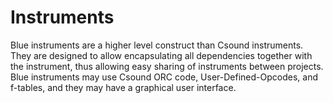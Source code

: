 Instruments
===========

Blue instruments are a higher level construct than Csound instruments.
They are designed to allow encapsulating all dependencies together with
the instrument, thus allowing easy sharing of instruments between
projects. Blue instruments may use Csound ORC code,
User-Defined-Opcodes, and f-tables, and they may have a graphical user
interface.

